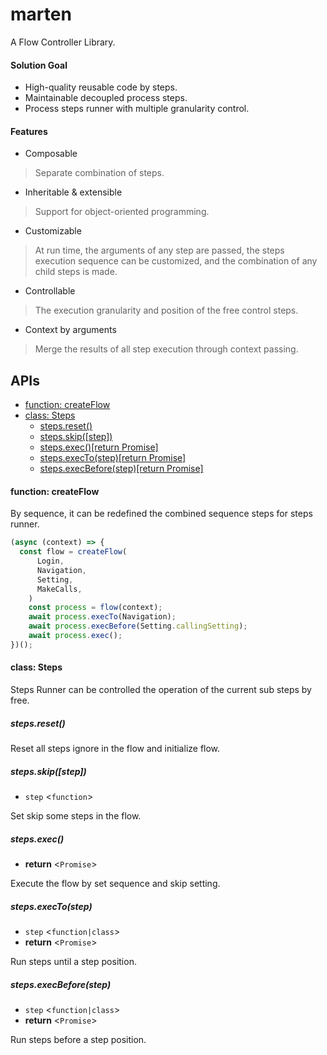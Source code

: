 # marten
A Flow Controller Library.

#### Solution Goal

* High-quality reusable code by steps.
* Maintainable decoupled process steps.
* Process steps runner with multiple granularity control.

#### Features
* Composable
>Separate combination of steps.
* Inheritable & extensible
>Support for object-oriented programming. 
* Customizable
>At run time, the arguments of any step are passed, the steps execution sequence can be customized, and the combination of any child steps is made.
* Controllable
>The execution granularity and position of the free control steps.
* Context by arguments
>Merge the results of all step execution through context passing.

## APIs
- [function: createFlow](#function-createflow)
- [class: Steps](#class-steps)
  * [steps.reset()](#stepsreset)
  * [steps.skip([step])](#stepsskipstep)
  * [steps.exec()[return Promise]](#stepsexec)
  * [steps.execTo(step)[return Promise]](#stepsexectostep)
  * [steps.execBefore(step)[return Promise]](#stepsexecbeforestep)

#### function: createFlow
By sequence, it can be redefined the combined sequence steps for steps runner.

```javascript
(async (context) => {
  const flow = createFlow(
      Login,
      Navigation,
      Setting,
      MakeCalls,
    )
    const process = flow(context);
    await process.execTo(Navigation);
    await process.execBefore(Setting.callingSetting);
    await process.exec();
})();
```

#### class: Steps
Steps Runner can be controlled the operation of the current sub steps by free.

##### steps.reset()

Reset all steps ignore in the flow and initialize flow.

##### steps.skip([step])
- `step` <`function`>

Set skip some steps in the flow.

##### steps.exec()
- **return** <`Promise`>

Execute the flow by set sequence and skip setting.

##### steps.execTo(step)
- `step` <`function|class`>
- **return** <`Promise`>

Run steps until a step position.

##### steps.execBefore(step)
- `step` <`function|class`>
- **return** <`Promise`>

Run steps before a step position.
